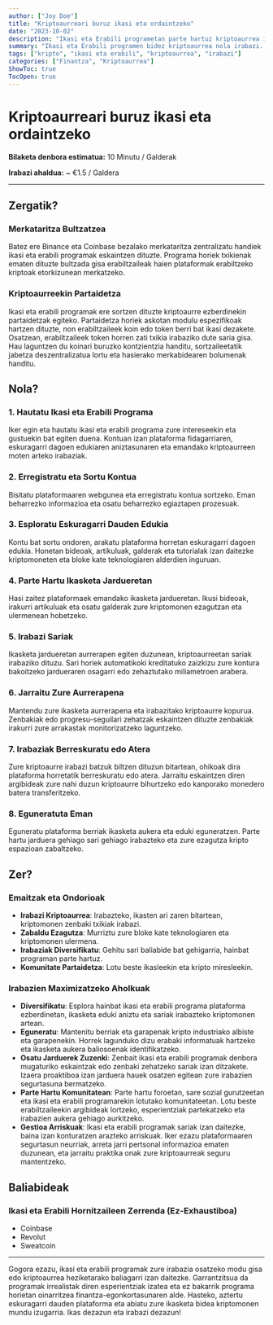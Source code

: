 ```yaml
---
author: ["Joy Doe"]
title: "Kriptoaurreari buruz ikasi eta ordaintzeko"
date: "2023-10-02"
description: "Ikasi eta Erabili programetan parte hartuz kriptoaurrea irabazteko modua nola da aztertu. Gida honek azaltzen du programa horiek zergatik daudela, nola hasteko eta zure irabazien maximizatzeko aholkuak."
summary: "Ikasi eta Erabili programen bidez kriptoaurrea nola irabazi. Gida honek programa horien atzean dauden arrazoiak, hasierako pausoak eta zure irabazien maximizatzeko aholkuak azaltzen ditu."
tags: ["kripto", "ikasi eta erabili", "kriptoaurrea", "irabazi"]
categories: ["Finantza", "Kriptoaurrea"]
ShowToc: true
TocOpen: true
---
```


# Kriptoaurreari buruz ikasi eta ordaintzeko

**Bilaketa denbora estimatua:** 10 Minutu / Galderak

**Irabazi ahaldua:** ~ €1.5 / Galdera

---

## Zergatik?

### Merkataritza Bultzatzea
Batez ere Binance eta Coinbase bezalako merkataritza zentralizatu handiek ikasi eta erabili programak eskaintzen dituzte. Programa horiek txikienak ematen dituzte bultzada gisa erabiltzaileak haien plataformak erabiltzeko kriptoak etorkizunean merkatzeko.

### Kriptoaurreekin Partaidetza
Ikasi eta erabili programak ere sortzen dituzte kriptoaurre ezberdinekin partaidetzak egiteko. Partaidetza horiek askotan modulu espezifikoak hartzen dituzte, non erabiltzaileek koin edo token berri bat ikasi dezakete. Osatzean, erabiltzaileek token horren zati txikia irabaziko dute saria gisa. Hau laguntzen du koinari buruzko kontzientzia handitu, sortzaileetatik jabetza deszentralizatua lortu eta hasierako merkabidearen bolumenak handitu.

## Nola?

### 1. Hautatu Ikasi eta Erabili Programa
Iker egin eta hautatu ikasi eta erabili programa zure intereseekin eta gustuekin bat egiten duena. Kontuan izan plataforma fidagarriaren, eskuragarri dagoen edukiaren aniztasunaren eta emandako kriptoaurreen moten arteko irabaziak.

### 2. Erregistratu eta Sortu Kontua
Bisitatu plataformaaren webgunea eta erregistratu kontua sortzeko. Eman beharrezko informazioa eta osatu beharrezko egiaztapen prozesuak.

### 3. Esploratu Eskuragarri Dauden Edukia
Kontu bat sortu ondoren, arakatu plataforma horretan eskuragarri dagoen edukia. Honetan bideoak, artikuluak, galderak eta tutorialak izan daitezke kriptomoneten eta bloke kate teknologiaren alderdien inguruan.

### 4. Parte Hartu Ikasketa Jardueretan
Hasi zaitez plataformaek emandako ikasketa jardueretan. Ikusi bideoak, irakurri artikuluak eta osatu galderak zure kriptomonen ezagutzan eta ulermenean hobetzeko.

### 5. Irabazi Sariak
Ikasketa jardueretan aurrerapen egiten duzunean, kriptoaurreetan sariak irabaziko dituzu. Sari horiek automatikoki kreditatuko zaizkizu zure kontura bakoitzeko jardueraren osagarri edo zehaztutako miliametroen arabera.

### 6. Jarraitu Zure Aurrerapena
Mantendu zure ikasketa aurrerapena eta irabazitako kriptoaurre kopurua. Zenbakiak edo progresu-seguilari zehatzak eskaintzen dituzte zenbakiak irakurri zure arrakastak monitorizatzeko laguntzeko.

### 7. Irabaziak Berreskuratu edo Atera
Zure kriptoaurre irabazi batzuk biltzen dituzun bitartean, ohikoak dira plataforma horretatik berreskuratu edo atera. Jarraitu eskaintzen diren argibideak zure nahi duzun kriptoaurre bihurtzeko edo kanporako monedero batera transferitzeko.

### 8. Eguneratuta Eman
Eguneratu plataforma berriak ikasketa aukera eta eduki eguneratzen. Parte hartu jarduera gehiago sari gehiago irabazteko eta zure ezagutza kripto espazioan zabaltzeko.

## Zer?

### Emaitzak eta Ondorioak

- **Irabazi Kriptoaurrea**: Irabazteko, ikasten ari zaren bitartean, kriptomonen zenbaki txikiak irabazi.
- **Zabaldu Ezagutza**: Murriztu zure bloke kate teknologiaren eta kriptomonen ulermena.
- **Irabaziak Diversifikatu**: Gehitu sari baliabide bat gehigarria, hainbat programan parte hartuz.
- **Komunitate Partaidetza**: Lotu beste ikasleekin eta kripto miresleekin.

### Irabazien Maximizatzeko Aholkuak

- **Diversifikatu**: Esplora hainbat ikasi eta erabili programa plataforma ezberdinetan, ikasketa eduki aniztu eta sariak irabazteko kriptomonen artean.
- **Eguneratu**: Mantenitu berriak eta garapenak kripto industriako albiste eta garapenekin. Horrek lagunduko dizu erabaki informatuak hartzeko eta ikasketa aukera baliosoenak identifikatzeko.
- **Osatu Jarduerek Zuzenki**: Zenbait ikasi eta erabili programak denbora mugaturiko eskaintzak edo zenbaki zehatzeko sariak izan ditzakete. Izaera proaktiboa izan jarduera hauek osatzen egitean zure irabazien segurtasuna bermatzeko.
- **Parte Hartu Komunitatean**: Parte hartu foroetan, sare sozial gurutzeetan eta ikasi eta erabili programarekin lotutako komunitateetan. Lotu beste erabiltzaileekin argibideak lortzeko, esperientziak partekatzeko eta irabazien aukera gehiago aurkitzeko.
- **Gestioa Arriskuak**: Ikasi eta erabili programak sariak izan daitezke, baina izan konturatzen arazteko arriskuak. Iker ezazu plataformaaren segurtasun neurriak, arreta jarri pertsonal informazioa ematen duzunean, eta jarraitu praktika onak zure kriptoaurreak seguru mantentzeko.

## Baliabideak

### Ikasi eta Erabili Hornitzaileen Zerrenda (Ez-Exhaustiboa)

- Coinbase
- Revolut
- Sweatcoin

---

Gogora ezazu, ikasi eta erabili programak zure irabazia osatzeko modu gisa edo kriptoaurrea heziketarako baliagarri izan daitezke. Garrantzitsua da programak irrealistak diren esperientziak izatea eta ez bakarrik programa horietan oinarritzea finantza-egonkortasunaren alde. Hasteko, aztertu eskuragarri dauden plataforma eta abiatu zure ikasketa bidea kriptomonen mundu izugarria. Ikas dezazun eta irabazi dezazun!